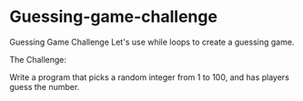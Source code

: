 # Guessing-game-challenge

Guessing Game Challenge 
Let's use while loops to create a guessing game.

The Challenge:

Write a program that picks a random integer from 1 to 100, and has players guess the number.
